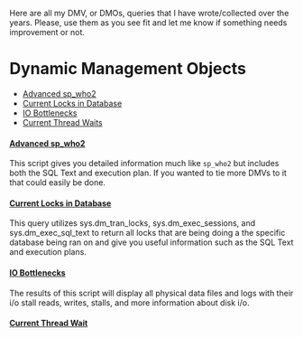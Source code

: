 Here are all my DMV, or DMOs, queries that I have wrote/collected over the years. Please, use them as you see fit and let me know if something needs improvement or not.

# Dynamic Management Objects
* [Advanced sp_who2](#Advanced-sp_who2)
* [Current Locks in Database](#Current-Locks-in-Database)
* [IO Bottlenecks](#IO-Bottlenecks)
* [Current Thread Waits](#Current-Thread-Wait)

#### [Advanced sp_who2](/dmv%20queries/Advanced%20sp_who2.sql)
This script gives you detailed information much like `sp_who2` but includes both the SQL Text and execution plan. If you wanted to tie more DMVs to it that could easily be done.

#### [Current Locks in Database](/dmv%20queries/Current%20Locks%20in%20Database.sql)
This query utilizes sys.dm_tran_locks, sys.dm_exec_sessions, and sys.dm_exec_sql_text to return all locks that are being doing a the specific database being ran on and give you useful information such as the SQL Text and execution plans. 

#### [IO Bottlenecks](/dmv%20queries/IO%20Bottleneck.sql)
The results of this script will display all physical data files and logs with their i/o stall reads, writes, stalls, and more information about disk i/o. 

#### [Current Thread Wait](/dmv%20queries/Current%20Thread%20Wait.sql)
